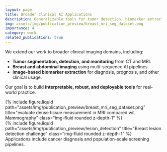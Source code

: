 ```yaml
---
layout: page
title: Broader Clinical AI Applications
description: Generalizable tools for tumor detection, biomarker extraction, and diagnosis.
img: assets/img/publication_preview/breast_mri_seg_dataset.png
importance: 4
category: work
related_publications: true
---
```


We extend our work to broader clinical imaging domains, including:

- **Tumor segmentation, detection, and monitoring** from CT and MRI.
- **Breast and abdominal imaging** using multi-sequence AI pipelines.
- **Image-based biomarker extraction** for diagnosis, prognosis, and other clinical usage.

Our goal is to build **interpretable, robust, and deployable tools** for real-world practice.

<div class="row">
    <div class="col-sm mt-3">
        {% include figure.liquid path="assets/img/publication_preview/breast_mri_seg_dataset.png" title="evaluate dense tissue measurement in MRI compared wit Mammography" class="img-fluid rounded z-depth-1" %}
    </div>
    <div class="col-sm mt-3">
        {% include figure.liquid path="assets/img/publication_preview/lesion_detection" title="Breast lesion detection challenge" class="img-fluid rounded z-depth-1" %}
    </div>
</div>

<div class="caption">
    Applications include cancer diagnosis and population-scale screening pipelines.
</div>